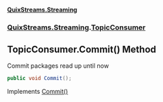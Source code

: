 #### [QuixStreams.Streaming](index.md 'index')
### [QuixStreams.Streaming](QuixStreams.Streaming.md 'QuixStreams.Streaming').[TopicConsumer](TopicConsumer.md 'QuixStreams.Streaming.TopicConsumer')

## TopicConsumer.Commit() Method

Commit packages read up until now

```csharp
public void Commit();
```

Implements [Commit()](ITopicConsumer.Commit().md 'QuixStreams.Streaming.ITopicConsumer.Commit()')